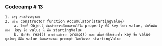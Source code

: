 ### Codecamp # 13

    1. ชลัฐ ภัทรกิจจานุรักษ์
    2. สร้าง constructor function Accumulator(startingValue)
        a. โดยที่ Object ดังกล่าวควรเก็บผลรวมไว้ใน property ที่มี key ชื่อว่า value, ค่าเริ่มต้นของ  key ชื่อ value นี้ คือ startingValue
        b. ฟังก์ชัน read() ควรอ่านค่าจาก prompt() และ เพิ่มค่าที่ใส่เข้ามาใน key ชื่อ value
    พูดง่ายๆ ก็คือ value คือผลรวมของ prompt โดยเริ่มจาก startingValue
